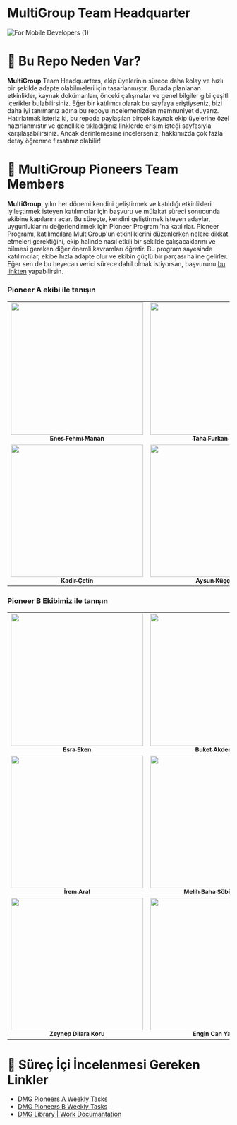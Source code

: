 # MultiGroup Team Headquarter

![For Mobile Developers (1)](https://github.com/user-attachments/assets/d176f6b2-f64a-4722-b261-7cd900c031da)

# 🧠 Bu Repo Neden Var?

**MultiGroup** Team Headquarters, ekip üyelerinin sürece daha kolay ve hızlı bir şekilde adapte olabilmeleri için tasarlanmıştır. Burada planlanan etkinlikler, kaynak dokümanları, önceki çalışmalar ve genel bilgiler gibi çeşitli içerikler bulabilirsiniz. Eğer bir katılımcı olarak bu sayfaya eriştiyseniz, bizi daha iyi tanımanız adına bu repoyu incelemenizden memnuniyet duyarız. Hatırlatmak isteriz ki, bu repoda paylaşılan birçok kaynak ekip üyelerine özel hazırlanmıştır ve genellikle tıkladığınız linklerde erişim isteği sayfasıyla karşılaşabilirsiniz. Ancak derinlemesine incelerseniz, hakkımızda çok fazla detay öğrenme fırsatınız olabilir!

# 🌟 MultiGroup Pioneers Team Members

**MultiGroup**, yılın her dönemi kendini geliştirmek ve katıldığı etkinlikleri iyileştirmek isteyen katılımcılar için başvuru ve mülakat süreci sonucunda ekibine kapılarını açar. Bu süreçte, kendini geliştirmek isteyen adaylar, uygunluklarını değerlendirmek için Pioneer Programı'na katılırlar. Pioneer Programı, katılımcılara MultiGroup'un etkinliklerini düzenlerken nelere dikkat etmeleri gerektiğini, ekip halinde nasıl etkili bir şekilde çalışacaklarını ve bilmesi gereken diğer önemli kavramları öğretir. Bu program sayesinde katılımcılar, ekibe hızla adapte olur ve ekibin güçlü bir parçası haline gelirler. Eğer sen de bu heyecan verici sürece dahil olmak istiyorsan, başvurunu [bu linkten](https://forms.gle/eDaNGhWe98qLiiVM7) yapabilirsin. 

### Pioneer A ekibi ile tanışın

<table>
  <tr>
    <td align="center"><a href="https://www.linkedin.com/in/enesfehmimanan/"><img src="https://media.licdn.com/dms/image/v2/D4D03AQEYP8H1RAV7tQ/profile-displayphoto-shrink_400_400/profile-displayphoto-shrink_400_400/0/1700500125459?e=1736380800&v=beta&t=jpo_aaYJh7AZLu2NOMLpCli1qQS3Mt4njoV5-dTIfh0" width="300px;" alt=""/><br /><sub><b>Enes Fehmi Manan</b></sub></a><br /></td>
    <td align="center"><a href="https://www.linkedin.com/in/tahafurkansen/"><img src="https://media.licdn.com/dms/image/v2/D4D03AQGX8DXWFVI_lA/profile-displayphoto-shrink_400_400/profile-displayphoto-shrink_400_400/0/1718214787618?e=1736380800&v=beta&t=_Lr1-jKsiWxJVauZSpK4hNehz_S5-cayfHcy8mFTD0M" width="300px;" alt=""/><br /><sub><b>Taha Furkan Şen</b></sub></a><br /></td>
    <td align="center"><a href="https://www.linkedin.com/in/zehratunckol/"><img src="https://media.licdn.com/dms/image/v2/D4D03AQEvhX7xZbC0MQ/profile-displayphoto-shrink_400_400/profile-displayphoto-shrink_400_400/0/1702587433553?e=1737590400&v=beta&t=0a6_2s8-PNvilewt-d_ymOBFOWcAyj8OYVuOEuAi6Mg" width="300px; alt=""/><br /><sub><b>Zehra TUNÇKOL</b></sub></a><br /></td>
  </tr>
    <tr>
    <td align="center"><a href="https://www.linkedin.com/in/kadir-%C3%A7etin-961124189/"><img src="https://media.licdn.com/dms/image/v2/D4D03AQGKEEo-MPv1hw/profile-displayphoto-shrink_400_400/profile-displayphoto-shrink_400_400/0/1703701577861?e=1736380800&v=beta&t=_4Be1gYQVCgzRVEN-fVSAMJesoprXak53hQoOKPi3sc" width="300px;" alt=""/><br /><sub><b>Kadir Çetin</b></sub></a><br /></td>
    <td align="center"><a href="https://www.linkedin.com/in/aysunkuccuk/"><img src="https://media.licdn.com/dms/image/v2/D4D03AQFAUTpdxC_KKg/profile-displayphoto-shrink_400_400/profile-displayphoto-shrink_400_400/0/1684835836372?e=1736380800&v=beta&t=zlorxQ8CI7D5k9oVzLfvVV7-NtFoKx7q-bSRxQaPuDE" width="300px;" alt=""/><br /><sub><b>Aysun Küççük</b></sub></a><br /></td>
    <td align="center"><a href="https://www.linkedin.com/in/talha-berkay-eren-1b9158225//"><img src="https://media.licdn.com/dms/image/v2/D5603AQFtXFiN0w4k6g/profile-displayphoto-shrink_400_400/profile-displayphoto-shrink_400_400/0/1684581326057?e=1736380800&v=beta&t=iAYzwEekILCN7FlSVFV3yPt583yzIJXflOSHjceh4Go" width="300px;" alt=""/><br /><sub><b>Talha Berkay Eren</b></sub></a><br /></td>
  </tr>
</table>

### Pioneer B Ekibimiz ile tanışın
<table>
  <tr>
    <td align="center"><a href="https://www.linkedin.com/in/esra-eken-5a8549135/"><img src="https://media.licdn.com/dms/image/v2/D4D03AQFhCFxa4lFj1g/profile-displayphoto-shrink_400_400/B4DZOTTtxXHcAg-/0/1733343239674?e=1738800000&v=beta&t=q_Zdn6Z4pgxRnzBtP498kh0mMX5Vb5aDcWaSnN8XLLY" width="300px;" alt=""/><br /><sub><b>Esra Eken</b></sub></a><br /></td>
    <td align="center"><a href="https://www.linkedin.com/in/buket-akdemir-bukakd/"><img src="https://media.licdn.com/dms/image/v2/D5603AQGSeiGw_BBtdA/profile-displayphoto-shrink_400_400/profile-displayphoto-shrink_400_400/0/1718297291774?e=1737590400&v=beta&t=ohPkkV6lI6k59cQjvBeL9234xqcVlkU9f0s3vx8aDNk" width="300px;" alt=""/><br /><sub><b>Buket Akdemir</b></sub></a><br /></td>
    <td align="center"><a href="https://www.linkedin.com/in/murat-mert-%C5%9Fenkaya-21a793246/"><img src="https://media.licdn.com/dms/image/v2/D4D35AQHLenIe7BS2Dg/profile-framedphoto-shrink_400_400/profile-framedphoto-shrink_400_400/0/1704979126090?e=1734159600&v=beta&t=qxo4oEz0G7Zvd7K5LUwSBV3ZVDYfvkVVXd75Y9rC0SE" width="300px;" alt=""/><br /><sub><b>Murat Mert Şenkaya</b></sub></a><br /></td>
     </tr>
    <tr>
    <td align="center"><a href="https://www.linkedin.com/in/irem-aral-b6054517a/"><img src="https://media.licdn.com/dms/image/v2/D4D03AQGnCUWXEbUJKw/profile-displayphoto-shrink_400_400/profile-displayphoto-shrink_400_400/0/1730903427028?e=1739404800&v=beta&t=RKz50-IBR3bbF7FSAJyL_mQZaso5L_9Mq58XfjJsHvQ" width="300px;" alt=""/><br /><sub><b>İrem Aral</b></sub></a><br /></td>
    <td align="center"><a href="https://www.linkedin.com/in/melih-baha-s%C3%B6b%C3%BCcoval%C4%B1-8339931b3/"><img src="https://media.licdn.com/dms/image/v2/D4D03AQEp8SLSHI9hPA/profile-displayphoto-shrink_400_400/profile-displayphoto-shrink_400_400/0/1665769176412?e=1737590400&v=beta&t=2NSmTWDYOKxQBtxqi_L8B2EmRlrdJwPp7MnSduA5VjY" width="300px;" alt=""/><br /><sub><b>Melih Baha Söbücovalı</b></sub></a><br /></td>
    <td align="center"><a href="https://www.linkedin.com/in/ozlembasabakar/"><img src="https://media.licdn.com/dms/image/v2/D4D03AQHE19VTMIsnVw/profile-displayphoto-shrink_400_400/profile-displayphoto-shrink_400_400/0/1679145799562?e=1736380800&v=beta&t=rOQb7pniJNoQftOHbaY4PYGadHoMQdWpRIHESoeAjCQ" width="300px;" alt=""/><br /><sub><b>Özlem Başabakar</b></sub></a><br /></td>
    </tr>
   <tr>
   <td align="center"><a href="https://www.linkedin.com/in/zeynep-dilara-koru-961a061b9/"><img src="https://media.licdn.com/dms/image/v2/C4E03AQEUFIHPG572Xw/profile-displayphoto-shrink_400_400/profile-displayphoto-shrink_400_400/0/1646651738314?e=1738800000&v=beta&t=jVqrMH1ozy58_3lVT3GJJerVJ7sdIC6SQoPJgUSMSt0" width="300px;" alt=""/><br /><sub><b>Zeynep Dilara Koru</b></sub></a><br /></td>
    <td align="center"><a href="https://www.linkedin.com/in/engin-can-yakar-17394225a/"><img src="https://media.licdn.com/dms/image/v2/D4D35AQFcfG9m68olWg/profile-framedphoto-shrink_400_400/profile-framedphoto-shrink_400_400/0/1733573951837?e=1734541200&v=beta&t=sROVFAIQsSCRBvfGXC0TME-mNR3t4KxggpOzYlpoPPc" width="300px;" alt=""/><br /><sub><b>Engin Can Yakar</b></sub></a><br /></td>
     <td align="center"><a href="https://www.linkedin.com/in/elif-%C3%A7a%C4%9F%C4%B1l/"><img src="https://media.licdn.com/dms/image/v2/D4D03AQHYJ_KFl5Q03g/profile-displayphoto-shrink_400_400/profile-displayphoto-shrink_400_400/0/1732226250408?e=1739404800&v=beta&t=Ugj1Ow51TqMQXVspZDY0LyLAhHE8WdecAdQ-nBIzYUg" width="300px;" alt=""/><br /><sub><b>Elif Çağıl</b></sub></a><br /></td>
    </tr>
</table>

# 📌 Süreç İçi İncelenmesi Gereken Linkler

- [DMG Pioneers A Weekly Tasks](https://github.com/Developer-MultiGroup/MultiGroup.hq/wiki/Pioneer-A-Team-Tasks)
- [DMG Pioneers B Weekly Tasks](https://github.com/Developer-MultiGroup/MultiGroup.hq/wiki/Pioneer-B-Team-Tasks)
- [DMG Library | Work Documantation](https://github.com/Developer-MultiGroup/MultiGroup.hq/wiki/DMG-Library-%7C-Work-Documantation)
 
